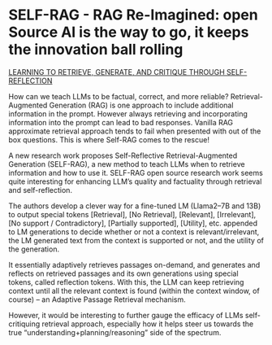 # SELF-RAG - RAG Re-Imagined: open Source AI is the way to go, it keeps the innovation ball rolling
[LEARNING TO RETRIEVE, GENERATE, AND CRITIQUE THROUGH SELF-REFLECTION](https://selfrag.github.io/)

How can we teach LLMs to be factual, correct, and more reliable? Retrieval-Augmented Generation (RAG) is one approach to include additional information in the prompt. However always retrieving and incorporating information into the prompt can lead to bad responses. Vanilla RAG approximate retrieval approach tends to fail when presented with out of the box questions. This is where Self-RAG comes to the rescue!

A new research work proposes Self-Reflective Retrieval-Augmented Generation (SELF-RAG), a new method to teach LLMs when to retrieve information and how to use it. SELF-RAG open source research work seems quite interesting for enhancing LLM’s quality and factuality through retrieval and self-reflection.
 
The authors develop a clever way for a fine-tuned LM (Llama2–7B and 13B) to output special tokens [Retrieval], [No Retrieval], [Relevant], [Irrelevant], [No support / Contradictory], [Partially supported], [Utility], etc. appended to LM generations to decide whether or not a context is relevant/irrelevant, the LM generated text from the context is supported or not, and the utility of the generation.

It essentially adaptively retrieves passages on-demand, and generates and reflects on retrieved passages and its own generations using special tokens, called reflection tokens. With this, the LLM can keep retrieving context until all the relevant context is found (within the context window, of course) – an Adaptive Passage Retrieval mechanism.

However, it would be interesting to further gauge the efficacy of LLMs self-critiquing retrieval approach, especially how it helps steer us towards the true “understanding+planning/reasoning” side of the spectrum.